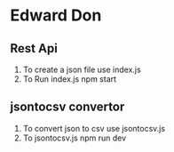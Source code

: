 # Edward Don


## Rest Api 
1. To create a json file use index.js 
2. To Run index.js 
        npm start

## jsontocsv convertor
1. To convert json to csv use jsontocsv.js
2. To  jsontocsv.js
        npm run dev